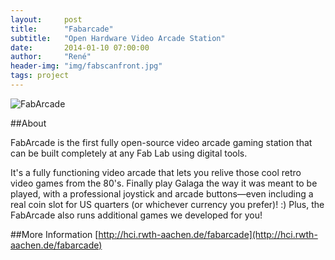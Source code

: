 ```yaml
---
layout:     post
title:      "Fabarcade"
subtitle:   "Open Hardware Video Arcade Station"
date:       2014-01-10 07:00:00
author:     "René"
header-img: "img/fabscanfront.jpg"
tags: project
---
```

![FabArcade](http://hci.rwth-aachen.de/img/wiki_up/FabArcade_total.png)

##About

FabArcade is the first fully open-source video arcade gaming station that can be built completely at any Fab Lab using digital tools.

It's a fully functioning video arcade that lets you relive those cool retro video games from the 80's. Finally play Galaga the way it was meant to be played, with a professional joystick and arcade buttons—even including a real coin slot for US quarters (or whichever currency you prefer)! :) Plus, the FabArcade also runs additional games we developed for you!


##More Information
[http://hci.rwth-aachen.de/fabarcade](http://hci.rwth-aachen.de/fabarcade)